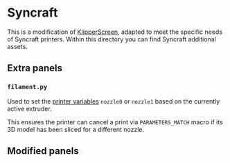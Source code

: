 # Syncraft

This is a modification of [KlipperScreen](https://github.com/klipperscreen/klipperscreen.git), adapted to meet the specific needs of Syncraft printers.
Within this directory you can find Syncraft additional assets.

## Extra panels

### `filament.py`

Used to set the [printer variables](https://www.klipper3d.org/Config_Reference.html#save_variables) `nozzle0` or `nozzle1` based on the currently active extruder.

This ensures the printer can cancel a print via `PARAMETERS_MATCH` macro if its 3D model has been sliced for a different nozzle.

## Modified panels